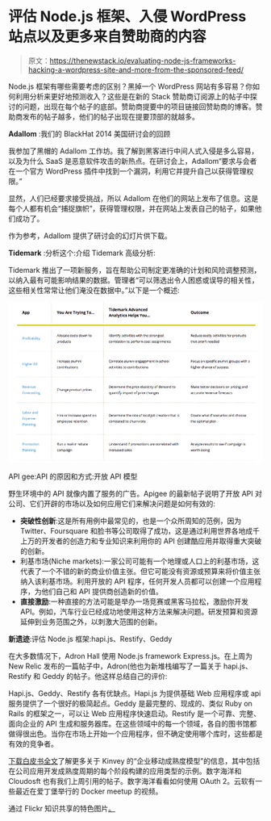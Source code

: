 # 评估 Node.js 框架、入侵 WordPress 站点以及更多来自赞助商的内容

> 原文：<https://thenewstack.io/evaluating-node-js-frameworks-hacking-a-wordpress-site-and-more-from-the-sponsored-feed/>

Node.js 框架有哪些需要考虑的区别？黑掉一个 WordPress 网站有多容易？你如何利用分析来更好地预测收入？这些是在新的 Stack 赞助商订阅源上的帖子中探讨的问题，出现在每个帖子的底部。赞助商提要中的项目链接回赞助商的博客。赞助商发布的帖子越多，他们的帖子出现在提要顶部的就越多。

**Adallom** :我们的 BlackHat 2014 美国研讨会的回顾

我参加了黑帽的 Adallom 工作坊。我了解到黑客进行中间人式入侵是多么容易，以及为什么 SaaS 是恶意软件攻击的新热点。在研讨会上，Adallom“要求与会者在一个官方 WordPress 插件中找到一个漏洞，利用它并提升自己以获得管理权限。”

显然，人们已经要求接受挑战，所以 Adallom 在他们的网站上发布了信息。这是每个人都有机会“捕捉旗帜”，获得管理权限，并在网站上发表自己的帖子，如果他们成功了。

作为参考，Adallom 提供了研讨会的幻灯片供下载。

**Tidemark** :分析这个:介绍 Tidemark 高级分析:

Tidemark 推出了一项新服务，旨在帮助公司制定更准确的计划和风险调整预测，以纳入最有可能影响结果的数据。管理者“可以筛选出令人困惑或误导的相关性，这些相关性常常让他们淹没在数据中。”以下是一个概述:

[![Tidemark__Cloud-based_Enterprise_Planning__Reporting__Spring_14_Release](img/2c72cf6b8ba9e1beca1667c490f90cbc.png)](https://thenewstack.io/wp-content/uploads/2014/08/Tidemark__Cloud-based_Enterprise_Planning__Reporting__Spring_14_Release.png)

API gee:API 的原因和方式:开放 API 模型

野生环境中的 API 就像内置了服务的广告。Apigee 的最新帖子说明了开放 API 对公司、它们开辟的市场以及如何应用它们来解决问题是如何有效的:

*   **突破性创新**:这是所有用例中最常见的，也是一个众所周知的范例，因为 Twitter、Foursquare 和脸书等公司取得了成功，这是通过利用世界各地成千上万的开发者的创造力和专业知识来利用你的 API 创建酷应用并取得重大突破的创新。
*   利基市场(Niche markets):一家公司可能有一个地理或人口上的利基市场，这代表了一个不错的新的商业价值主张。但它可能没有资源或预算来将价值主张纳入该利基市场。利用开放的 API 程序，任何开发人员都可以创建一个应用程序，为他们自己和 API 提供商创造新的价值。
*   **直接激励**:一种直接的方法可能是举办一场竞赛或黑客马拉松，激励你开发 API。例如，汽车行业已经成功地使用这种方法来解决问题。研发预算和资源延伸到业务范围之外，以刺激大范围的创新。

**新遗迹**:评估 Node.js 框架:hapi.js、Restify、Geddy

在大多数情况下，Adron Hall 使用 Node.js framework Express.js。在上周为 New Relic 发布的一篇帖子中，Adron(他也为新堆栈编写了一篇关于 hapi.js、Restify 和 Geddy 的帖子。他这样总结自己的评价:

Hapi.js、Geddy、Restify 各有优缺点。Hapi.js 为提供基础 Web 应用程序或 api 服务提供了一个很好的极简起点。Geddy 是最完整的、现成的、类似 Ruby on Rails 的框架之一，可以让 Web 应用程序快速启动。Restify 是一个可靠、完整、面向企业的 API 生成和服务器库。在这些领域中的每一个领域，各自的图书馆都做得很出色。当你在市场上开始一个应用程序，但不确定使用哪个库时，这些都是有效的竞争者。

[下载白皮书全文](http://www.kinvey.com/mobility-maturity-model)了解更多关于 Kinvey 的“企业移动成熟度模型”的信息，其中包括在公司应用开发成熟度周期的每个阶段构建的应用类型的示例。数字海洋和 Cloudosft 也有我们上周引用的帖子。数字海洋看看如何使用 OAuth 2。云软有一些最近在爱丁堡举行的 Docker meetup 的视频。

通过 Flickr 知识共享的特色图片[。](https://www.flickr.com/photos/tschiae/8417927326/in/photolist-dPS5w3-6mYWTq-iy62L-7eiuud-bnH5S-Ev4DG-bBHBD-8rzwtQ-7o5kBY-osfBUt-ec3o5Z-83sMKm-83sMKN-c8oHbJ-7YKwTt-8t6LYL-azg5Ce-bCmPef-8pWQ8P-7ZgUwT-fz5Q4R-nv828U-nMjtf8-oqthYs-5cHjrz-8sgscV-8sgsaK-8sjwkN-8sjwjb-c3mFU-i5BfXG-ecx2g1-8q11SQ-8pZZVG-8q11by-8q11Do-8pWPWk-8pWRuc-8q11p9-8q12hQ-8Sk7v5-6XgJVK-88tsPs-4YRFWv-FiksW-5DPwNq-4bKKrj-4RVund-4vQgFr-osfCer)

<svg xmlns:xlink="http://www.w3.org/1999/xlink" viewBox="0 0 68 31" version="1.1"><title>Group</title> <desc>Created with Sketch.</desc></svg>